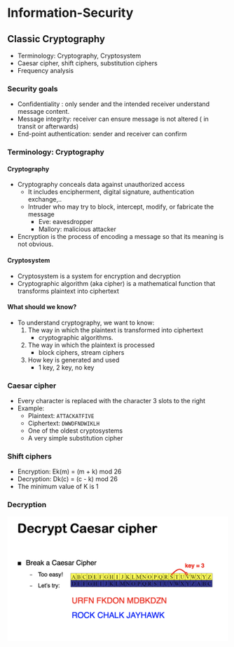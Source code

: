 # Information-Security
 
## Classic Cryptography 
- Terminology: Cryptography, Cryptosystem
- Caesar cipher, shift ciphers, substitution ciphers
- Frequency analysis

### Security goals
- Confidentiality : only sender and the intended receiver understand message  content.
- Message integrity: receiver can ensure message is not altered ( in transit or afterwards)
- End-point authentication: sender and receiver can confirm

### Terminology: Cryptography
#### Cryptography
- Cryptography conceals data against unauthorized access
    - It includes encipherment, digital signature, authentication exchange,..
    - Intruder who may try to block, intercept, modify, or fabricate the message
        - Eve: eavesdropper
        - Mallory: malicious attacker
- Encryption is the process of encoding a message so that its meaning is not obvious.
#### Cryptosystem
- Cryptosystem is a system for encryption and decryption
- Cryptographic algorithm (aka cipher) is a mathematical function that transforms plaintext into ciphertext

#### What should we know?
- To understand cryptography, we want to know:
    1. The way in which the plaintext is transformed into ciphertext
        - cryptographic algorithms.
    2. The way in which the plaintext is processed
        - block ciphers, stream ciphers
    3. How key is generated and used
        - 1 key, 2 key, no key
### Caesar cipher
- Every character is replaced with the character 3 slots to the right
- Example: 
    - Plaintext: `ATTACKATFIVE`
    - Ciphertext: `DWWDFNDWIKLH`
    - One of the oldest cryptosystems
    - A very simple substitution cipher
### Shift ciphers
- Encryption: Ek(m) = (m + k) mod 26
- Decryption: Dk(c) = (c - k) mod 26
- The minimum value of K is 1
### Decryption
[![Decryption](Asset/Decryption.png)](Asset/Decryption.png)